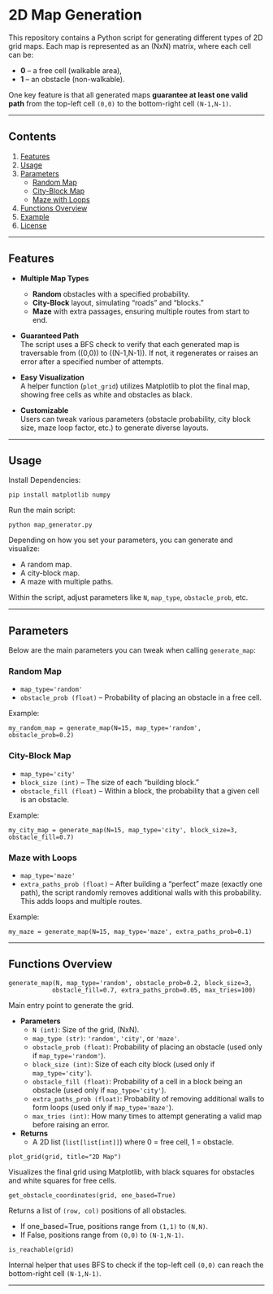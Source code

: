 # 2D Map Generation

This repository contains a Python script for generating different types of 2D grid maps. Each map is represented as an (NxN) matrix, where each cell can be:

- **0** – a free cell (walkable area),
- **1** – an obstacle (non-walkable).

One key feature is that all generated maps **guarantee at least one valid path** from the top-left cell `(0,0)` to the bottom-right cell `(N-1,N-1)`.

---

## Contents

1. [Features](#features)   
2. [Usage](#usage)  
3. [Parameters](#parameters)  
   - [Random Map](#random-map)  
   - [City-Block Map](#city-block-map)  
   - [Maze with Loops](#maze-with-loops)  
4. [Functions Overview](#functions-overview)  
5. [Example](#example)  
6. [License](#license)

---

## Features

- **Multiple Map Types**  
  - **Random** obstacles with a specified probability.  
  - **City-Block** layout, simulating “roads” and “blocks.”  
  - **Maze** with extra passages, ensuring multiple routes from start to end.

- **Guaranteed Path**  
  The script uses a BFS check to verify that each generated map is traversable from \((0,0)\) to \((N-1,N-1)\). If not, it regenerates or raises an error after a specified number of attempts.

- **Easy Visualization**  
  A helper function (`plot_grid`) utilizes Matplotlib to plot the final map, showing free cells as white and obstacles as black.

- **Customizable**  
  Users can tweak various parameters (obstacle probability, city block size, maze loop factor, etc.) to generate diverse layouts.

---

## Usage

Install Dependencies:
```
pip install matplotlib numpy
```

Run the main script:
```
python map_generator.py
```

Depending on how you set your parameters, you can generate and visualize:
- A random map.
- A city-block map.
- A maze with multiple paths.

Within the script, adjust parameters like `N`, `map_type`, `obstacle_prob`, etc.

---

## Parameters

Below are the main parameters you can tweak when calling `generate_map`:

### Random Map
- `map_type='random'`
- `obstacle_prob (float)` – Probability of placing an obstacle in a free cell.

Example: 
```
my_random_map = generate_map(N=15, map_type='random', obstacle_prob=0.2)
```

### City-Block Map
- `map_type='city'`
- `block_size (int)` – The size of each “building block.”
- `obstacle_fill (float)` – Within a block, the probability that a given cell is an obstacle.

Example: 
```
my_city_map = generate_map(N=15, map_type='city', block_size=3, obstacle_fill=0.7)
```

### Maze with Loops
- `map_type='maze'`
- `extra_paths_prob (float)` – After building a “perfect” maze (exactly one path), the script randomly removes additional walls with this probability. This adds loops and multiple routes.

Example: 
```
my_maze = generate_map(N=15, map_type='maze', extra_paths_prob=0.1)
```

---

## Functions Overview
```
generate_map(N, map_type='random', obstacle_prob=0.2, block_size=3,
            obstacle_fill=0.7, extra_paths_prob=0.05, max_tries=100)
```

Main entry point to generate the grid.
- **Parameters**
   - `N (int)`: Size of the grid, (NxN).
   - `map_type (str)`: `'random'`, `'city'`, or `'maze'`.
   - `obstacle_prob (float)`: Probability of placing an obstacle (used only if `map_type='random'`).
   - `block_size (int)`: Size of each city block (used only if `map_type='city'`).
   - `obstacle_fill (float)`: Probability of a cell in a block being an obstacle (used only if `map_type='city'`).
   - `extra_paths_prob (float)`: Probability of removing additional walls to form loops (used only if `map_type='maze'`).
   - `max_tries (int)`: How many times to attempt generating a valid map before raising an error.
- **Returns**
   - A 2D list (`list[list[int]]`) where 0 = free cell, 1 = obstacle.

```
plot_grid(grid, title="2D Map")
```
Visualizes the final grid using Matplotlib, with black squares for obstacles and white squares for free cells.

```
get_obstacle_coordinates(grid, one_based=True)
```
Returns a list of `(row, col)` positions of all obstacles.
- If one_based=True, positions range from `(1,1)` to `(N,N)`.
- If False, positions range from `(0,0)` to `(N-1,N-1)`.

```
is_reachable(grid)
```
Internal helper that uses BFS to check if the top-left cell `(0,0)` can reach the bottom-right cell `(N-1,N-1)`.

---

##
